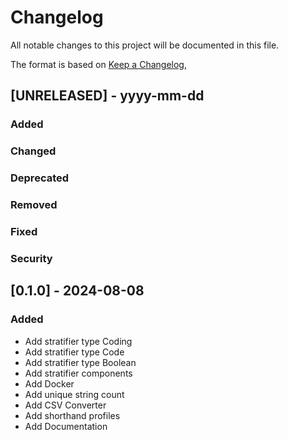 # Changelog

All notable changes to this project will be documented in this file.

The format is based on [Keep a Changelog](https://keepachangelog.com/en/1.0.0/),

## [UNRELEASED] - yyyy-mm-dd

### Added
### Changed
### Deprecated
### Removed
### Fixed
### Security

## [0.1.0] - 2024-08-08

### Added
- Add stratifier type Coding
- Add stratifier type Code
- Add stratifier type Boolean
- Add stratifier components
- Add Docker
- Add unique string count
- Add CSV Converter
- Add shorthand profiles
- Add Documentation

